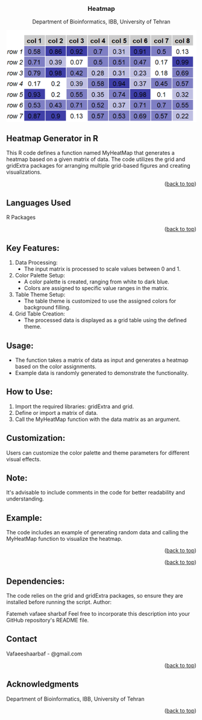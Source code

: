 
<!-- Improved compatibility of back to top link: See: https://github.com/othneildrew/Best-README-Template/pull/73 -->
<a name="readme-top"></a>



<!-- PROJECT LOGO -->
<br />
<div align="center">

<h3 align="center">Heatmap </h3>

  <p align="center">
    Department of Bioinformatics, IBB, University of Tehran
    <br />
  </p>
</div>


<div align="center">
  <img src="logo.PNG" alt="heatmap">
</div>

<!-- ABOUT THE PROJECT -->
## Heatmap Generator in R

This R code defines a function named MyHeatMap that generates a heatmap based on a given matrix of data. The code utilizes the grid and gridExtra packages for arranging multiple grid-based figures and creating visualizations.
<p align="right">(<a href="#readme-top">back to top</a>)</p>

## Languages Used

R Packages 
<p align="right">(<a href="#readme-top">back to top</a>)</p>


## Key Features:
<ol>
  <li>
    Data Processing:
    <ul type='disc'>
      <li>The input matrix is processed to scale values between 0 and 1.</li>
    </ul>
  </li>
  <li>
    Color Palette Setup:
    <ul type='disc'>
      <li>
        A color palette is created, ranging from white to dark blue.
      </li>
      <li>
        Colors are assigned to specific value ranges in the matrix.
      </li>
    </ul>
  </li>
  <li>
    Table Theme Setup:
    <ul type='disc'>
      <li>
        The table theme is customized to use the assigned colors for background filling.
      </li>
    </ul>
  </li>
  <li>
    Grid Table Creation:
    <ul type='disc'>
      <li>
        The processed data is displayed as a grid table using the defined theme.
      </li>
    </ul>
  </li>
</ol>


## Usage:
 <ul type='disc'>
   <li>
     The function takes a matrix of data as input and generates a heatmap based on the color assignments.
   </li>
   <li>
     Example data is randomly generated to demonstrate the functionality.
   </li>
 </ul>

## How to Use:
<ol>
  <li>
    Import the required libraries: gridExtra and grid.
  </li>
  <li>
    Define or import a matrix of data.
  </li>
  <li>Call the MyHeatMap function with the data matrix as an argument.
  </li>
</ol>

## Customization:
Users can customize the color palette and theme parameters for different visual effects.

## Note:
It's advisable to include comments in the code for better readability and understanding.

## Example:
The code includes an example of generating random data and calling the MyHeatMap function to visualize the heatmap.
<p align="right">(<a href="#readme-top">back to top</a>)</p>

<p align="right">(<a href="#readme-top">back to top</a>)</p>

## Dependencies:

The code relies on the grid and gridExtra packages, so ensure they are installed before running the script.
Author:

Fatemeh vafaee sharbaf
Feel free to incorporate this description into your GitHub repository's README file. 

<!-- CONTACT -->
## Contact

Vafaeeshaarbaf - @gmail.com


<p align="right">(<a href="#readme-top">back to top</a>)</p>



<!-- ACKNOWLEDGMENTS -->
## Acknowledgments

Department of Bioinformatics, IBB, University of Tehran

<p align="right">(<a href="#readme-top">back to top</a>)</p>





<!-- MARKDOWN LINKS & IMAGES -->
<!-- https://www.markdownguide.org/basic-syntax/#reference-style-links -->
[contributors-shield]: https://img.shields.io/github/contributors/github_username/repo_name.svg?style=for-the-badge
[contributors-url]: https://github.com/github_username/repo_name/graphs/contributors
[forks-shield]: https://img.shields.io/github/forks/github_username/repo_name.svg?style=for-the-badge
[forks-url]: https://github.com/github_username/repo_name/network/members
[stars-shield]: https://img.shields.io/github/stars/github_username/repo_name.svg?style=for-the-badge
[stars-url]: https://github.com/github_username/repo_name/stargazers
[issues-shield]: https://img.shields.io/github/issues/github_username/repo_name.svg?style=for-the-badge
[issues-url]: https://github.com/github_username/repo_name/issues
[license-shield]: https://img.shields.io/github/license/github_username/repo_name.svg?style=for-the-badge
[license-url]: https://github.com/github_username/repo_name/blob/master/LICENSE.txt
[linkedin-shield]: https://img.shields.io/badge/-LinkedIn-black.svg?style=for-the-badge&logo=linkedin&colorB=555
[linkedin-url]: https://linkedin.com/in/linkedin_username
[product-screenshot]: images/screenshot.png
[Next.js]: https://img.shields.io/badge/next.js-000000?style=for-the-badge&logo=nextdotjs&logoColor=white
[Next-url]: https://nextjs.org/
[React.js]: https://img.shields.io/badge/React-20232A?style=for-the-badge&logo=react&logoColor=61DAFB
[React-url]: https://reactjs.org/
[Vue.js]: https://img.shields.io/badge/Vue.js-35495E?style=for-the-badge&logo=vuedotjs&logoColor=4FC08D
[Vue-url]: https://vuejs.org/
[Angular.io]: https://img.shields.io/badge/Angular-DD0031?style=for-the-badge&logo=angular&logoColor=white
[Angular-url]: https://angular.io/
[Svelte.dev]: https://img.shields.io/badge/Svelte-4A4A55?style=for-the-badge&logo=svelte&logoColor=FF3E00
[Svelte-url]: https://svelte.dev/
[Laravel.com]: https://img.shields.io/badge/Laravel-FF2D20?style=for-the-badge&logo=laravel&logoColor=white
[Laravel-url]: https://laravel.com
[Bootstrap.com]: https://img.shields.io/badge/Bootstrap-563D7C?style=for-the-badge&logo=bootstrap&logoColor=white
[Bootstrap-url]: https://getbootstrap.com
[JQuery.com]: https://img.shields.io/badge/jQuery-0769AD?style=for-the-badge&logo=jquery&logoColor=white
[JQuery-url]: https://jquery.com 

